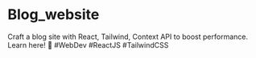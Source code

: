 # Blog_website
 Craft a blog site with React, Tailwind, Context API to boost performance. Learn here! 🚀 #WebDev #ReactJS #TailwindCSS
